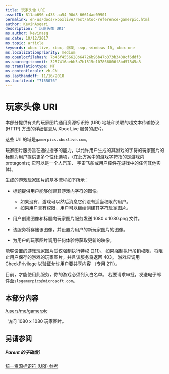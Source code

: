 ```yaml
---
title: 玩家头像 URI
assetID: 811ab696-c433-aa54-90d8-66614ad09901
permalink: en-us/docs/xboxlive/rest/atoc-reference-gamerpic.html
author: KevinAsgari
description: " 玩家头像 URI"
ms.author: kevinasg
ms.date: 10/12/2017
ms.topic: article
keywords: xbox live, xbox, 游戏, uwp, windows 10, xbox one
ms.localizationpriority: medium
ms.openlocfilehash: 7b45f4556628b64726b96b47b373b3408cf6ddf3
ms.sourcegitcommit: 3257416aebb5a7b1515e107866806f8bd57845a8
ms.translationtype: MT
ms.contentlocale: zh-CN
ms.lasthandoff: 11/16/2018
ms.locfileid: "7155076"
---
```

# <a name="gamerpic-uris"></a>玩家头像 URI
 
本部分提供有关的玩家图片通用资源标识符 (URI) 地址和关联的超文本传输协议 (HTTP) 方法的详细信息从 Xbox Live 服务的*图片*。
 
这些 Uri 的域是`gamerpics.xboxlive.com`。
 
玩家图片服务旨在通过授予的能力，以允许用户生成的其游戏的字符的玩家图片的标题为用户提供更多个性化选项，（在此方案中的游戏字符指的是游戏内 protagonist; 它可以是一个人汽车、 宇宙飞船或用户控件在游戏中的任何其他实体)。
 
生成的游戏玩家图片的基本流程如下所示：
 
   * 标题提供用户能够创建其游戏内字符的图像。 
     * 如果没有，游戏可以然后消息它们没有适当权限的用户。
     * 如果用户具有权限，用户可以继续创建其字符玩家图片。
  
   * 用户创建图像和标题向玩家图片服务发送 1080 x 1080.png 文件。
   * 该服务将存储该图像，并设置为用户的新玩家图片的图像。
   * 为用户的玩家图片调用任何体验将获取更新的映像。
  
能够设置的游戏玩家图片受仅强制执行特权 (211)。 如果强制执行吊销权限，将阻止用户保存的游戏的玩家图片，并且该服务将返回 403。 游戏应调用 CheckPrivilege 以验证允许用户要共享内容 （专用 211）。
 
目前，才能使用此服务，你的游戏必须列入白名单。 若要请求审批，发送电子邮件至`slsgamerpics@microsoft.com`。
 
<a id="ID4EGC"></a>

 
## <a name="in-this-section"></a>本部分内容

[/users/me/gamerpic](uri-usersmegamerpic.md)

&nbsp;&nbsp;访问 1080 x 1080 玩家图片。
 
<a id="ID4EMC"></a>

 
## <a name="see-also"></a>另请参阅
 
<a id="ID4EOC"></a>

 
##### <a name="parent"></a>Parent 的子磁盘） 

[统一资源标识符 (URI) 参考](../atoc-xboxlivews-reference-uris.md)

   